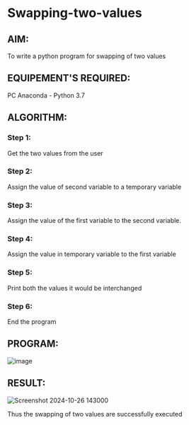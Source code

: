 # Swapping-two-values
## AIM:
To write a python program for swapping of two values
## EQUIPEMENT'S REQUIRED: 
PC
Anaconda - Python 3.7
## ALGORITHM: 
### Step 1:
Get the two values from the user
### Step 2: 
Assign the value of second variable to a temporary variable 
### Step 3: 
Assign the value of the first variable to the second variable.
### Step 4:  
Assign the value in temporary variable to the first variable
### Step 5: 
Print both the values it would be interchanged
### Step 6: 
End the program
## PROGRAM:
![image](https://github.com/user-attachments/assets/fc59eebc-c811-4c13-b5e7-f402f9092524)


## RESULT:
![Screenshot 2024-10-26 143000](https://github.com/user-attachments/assets/dd39a475-5ffc-449e-989f-014751d34aac)


Thus the swapping of two values are successfully executed



